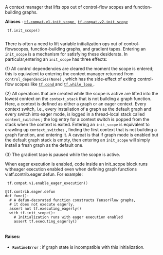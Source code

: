 A context manager that lifts ops out of control-flow scopes and function-building graphs.

**Aliases** : [ `tf.compat.v1.init_scope` ](/api_docs/python/tf/init_scope), [ `tf.compat.v2.init_scope` ](/api_docs/python/tf/init_scope)

```
 tf.init_scope()
 
```

There is often a need to lift variable initialization ops out of control-flowscopes, function-building graphs, and gradient tapes. Entering an `init_scope`  is a mechanism for satisfying these desiderata. In particular,entering an  `init_scope`  has three effects:

(1) All control dependencies are cleared the moment the scope is entered;      this is equivalent to entering the context manager returned from       `control_dependencies(None)` , which has the side-effect of exiting      control-flow scopes like [ `tf.cond` ](https://tensorflow.google.cn/api_docs/python/tf/cond) and [ `tf.while_loop` ](https://tensorflow.google.cn/api_docs/python/tf/while_loop).

(2) All operations that are created while the scope is active are lifted      into the lowest context on the  `context_stack`  that is not building a      graph function. Here, a context is defined as either a graph or an eager      context. Every context switch, i.e., every installation of a graph as      the default graph and every switch into eager mode, is logged in a      thread-local stack called  `context_switches` ; the log entry for a      context switch is popped from the stack when the context is exited.      Entering an  `init_scope`  is equivalent to crawling up       `context_switches` , finding the first context that is not building a      graph function, and entering it. A caveat is that if graph mode is      enabled but the default graph stack is empty, then entering an       `init_scope`  will simply install a fresh graph as the default one.

(3) The gradient tape is paused while the scope is active.

When eager execution is enabled, code inside an init_scope block runs witheager execution enabled even when defining graph functions viatf.contrib.eager.defun. For example:

```
 tf.compat.v1.enable_eager_execution()

@tf.contrib.eager.defun
def func():
  # A defun-decorated function constructs TensorFlow graphs,
  # it does not execute eagerly.
  assert not tf.executing_eagerly()
  with tf.init_scope():
    # Initialization runs with eager execution enabled
    assert tf.executing_eagerly()
 
```

#### Raises:
- **`RuntimeError`** : if graph state is incompatible with this initialization.

